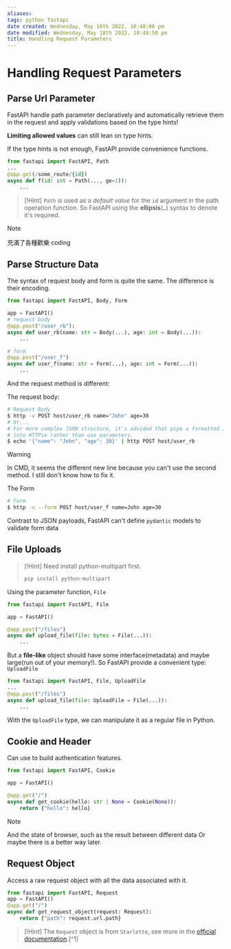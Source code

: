 ```yaml
---
aliases: 
tags: python fastapi 
date created: Wednesday, May 18th 2022, 10:48:06 pm
date modified: Wednesday, May 18th 2022, 10:48:50 pm
title: Handling Request Parameters
---
```


# Handling Request Parameters

## Parse Url Parameter

FastAPI handle path parameter declaratively and automatically retrieve them in the request and apply validations based on the type hints!

**Limiting allowed values** can still lean on type hints.

If the type hints is not enough, FastAPI provide convenience functions.

```python
from fastapi import FastAPI, Path
...
@app.get(/some_route/{id})
async def f(id: int = Path(..., ge=1)):
	...
```

> [!Hint]
> `Path` is used as a _default value_ for the `id` argument in the path operation function. So FastAPI using the **ellipsis**(`…`) syntax to denote it's required.

> [!Note]
> 充滿了各種歡樂 coding

## Parse Structure Data

The syntax of request body and form is quite the same. The difference is their encoding.

```python
from fastapi import FastAPI, Body, Form

app = FastAPI()
# request body
@app.post("/user_rb"):
async def user_rb(name: str = Body(...), age: int = Body(...)):
	...

# form
@app.post("/user_f")
async def user_f(name: str = Form(...), age: int = Form(...)):
	...

```

And the request method is different:

The request body:
```bash
# Request Body
$ http -v POST host/user_rb name="John" age=30
# Or...
# For more complex JSON structure, it's advided that pipe a formatted JSON 
# into HTTPie rather than use parameters.
$ echo '{"name": "John", "age": 30}' | http POST host/user_rb
```

> [!Warning]
> In CMD, it seems the different new line because you can't use the second method. I still don't know how to fix it.

The Form
```bash
# Form
$ http -v --form POST host/user_f name=John age=30
```

Contrast to JSON payloads, FastAPI can't define `pydantic` models to validate form data

## File Uploads

> [!Hint]
> Need install python-multipart first.
> ```bash
> pip install python-multipart
> ```

Using the parameter function, `File`

```python
from fastapi import FastAPI, File

app = FastAPI()

@app.post("/files")
async def upload_file(file: bytes = File(...)):
	...
```

But a **file-like** object should have some interface(metadata) and maybe large(run out of your memory!). So FastAPI provide a convenient type: `UploadFile`

```python
from fastapi import FastAPI, File, UploadFile
...
@app.post("/files")
async def upload_file(file: UploadFile = File(...)):
	...
```

With the `UploadFile` type, we can manipulate it as a regular file in Python.

## Cookie and Header

Can use to build authentication features.
```python
from fastapi import FastAPI, Cookie

app = FastAPI()

@app.get("/")
async def get_cookie(hello: str | None = Cookie(None)):
    return {"hello": hello}
```

> [!Note]
> And the state of browser, such as the result between different data
> Or maybe there is a better way later.

## Request Object

Access a raw request object with all the data associated with it.

```python
from fastapi import FastAPI, Request
app = FastAPI()
@app.get("/")
async def get_request_object(request: Request):
	return {"path": request.url.path}
```

> [!Hint]
> The `Request` object is from `Starlette`, see more in the [official documentation](https://www.starlette.io/requests/).[^1]
